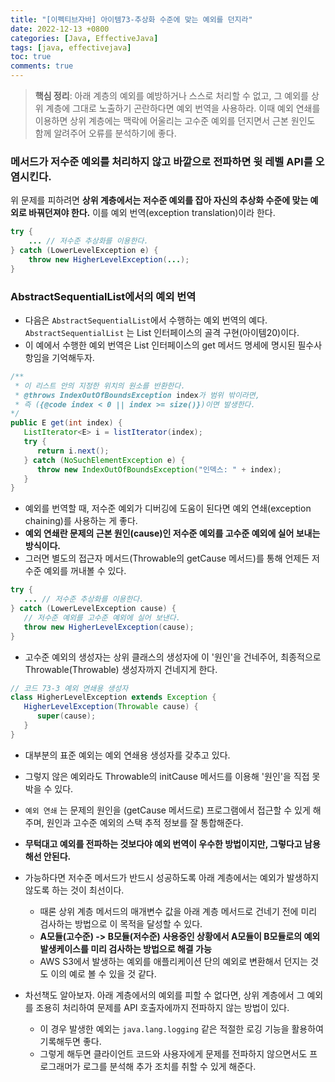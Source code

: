 ```yaml
---
title: "[이펙티브자바] 아이템73-추상화 수준에 맞는 예외를 던지라"
date: 2022-12-13 +0800
categories: [Java, EffectiveJava]
tags: [java, effectivejava]
toc: true
comments: true
---
```


> **핵심 정리**: 아래 계층의 예외를 예방하거나 스스로 처리할 수 없고, 그 예외를 상위 계층에 그대로 노출하기 곤란하다면 예외 번역을 사용하라. 이때 예외 연쇄를 이용하면 상위 계층에는 맥락에 어울리는 고수준 예외를 던지면서 근본 원인도 함께 알려주어 오류를 분석하기에 좋다.

### 메서드가 저수준 예외를 처리하지 않고 바깥으로 전파하면 윗 레벨 API를 오염시킨다.

위 문제를 피하려면 <b>상위 계층에서는 저수준 예외를 잡아 자신의 추상화 수준에 맞는 예외로 바꿔던져야 한다.</b> 이를 예외 번역(exception translation)이라 한다.

```java
try {
    ... // 저수준 추상화를 이용한다.
} catch (LowerLevelException e) {
    throw new HigherLevelException(...);
}
```

### AbstractSequentialList에서의 예외 번역

- 다음은 `AbstractSequentialList`에서 수행하는 예외 번역의 예다. `AbstractSequentialList` 는 List 인터페이스의 골격 구현(아이템20)이다.
- 이 예에서 수행한 예외 번역은 List<E> 인터페이스의 get 메서드 명세에 명시된 필수사항임을 기억해두자.

```java
/**
 * 이 리스트 안의 지정한 위치의 원소를 반환한다.
 * @throws IndexOutOfBoundsException index가 범위 밖이라면,
 * 즉 ({@code index < 0 || index >= size()})이면 발생한다.
*/
public E get(int index) {
   ListIterator<E> i = listIterator(index);
   try {
      return i.next();
   } catch (NoSuchElementException e) {
      throw new IndexOutOfBoundsException("인덱스: " + index);
   }
}
```

- 예외를 번역할 때, 저수준 예외가 디버깅에 도움이 된다면 예외 연쇄(exception chaining)를 사용하는 게 좋다. 
- <b>예외 연쇄란 문제의 근본 원인(cause)인 저수준 예외를 고수준 예외에 실어 보내는 방식이다.</b>
- 그러면 별도의 접근자 메서드(Throwable의 getCause 메서드)를 통해 언제든 저수준 예외를 꺼내볼 수 있다. 

```java
try {
   ... // 저수준 추상화를 이용한다.
} catch (LowerLevelException cause) {
   // 저수준 예외를 고수준 예외에 실어 보낸다.
   throw new HigherLevelException(cause);
}
```

- 고수준 예외의 생성자는 상위 클래스의 생성자에 이 '원인'을 건네주어, 최종적으로 Throwable(Throwable) 생성자까지 건네지게 한다.

```java
// 코드 73-3 예외 연쇄용 생성자
class HigherLevelException extends Exception {
   HigherLevelException(Throwable cause) {
      super(cause);
   }
}
```

- 대부분의 표준 예외는 예외 연쇄용 생성자를 갖추고 있다.
- 그렇지 않은 예외라도 Throwable의 initCause 메서드를 이용해 '원인'을 직접 못박을 수 있다.
- `예외 연쇄` 는 문제의 원인을 (getCause 메서드로) 프로그램에서 접근할 수 있게 해주며, 원인과 고수준 예외의 스택 추적 정보를 잘 통합해준다.

- <b>무턱대고 예외를 전파하는 것보다야 예외 번역이 우수한 방법이지만, 그렇다고 남용해선 안된다.</b>
- 가능하다면 저수준 메서드가 반드시 성공하도록 아래 계층에서는 예외가 발생하지 않도록 하는 것이 최선이다.
  - 때론 상위 계층 메서드의 매개변수 값을 아래 계층 메서드로 건네기 전에 미리 검사하는 방법으로 이 목적을 달성할 수 있다.
  - <b>A모듈(고수준) -> B모듈(저수준) 사용중인 상황에서 A모듈이 B모듈로의 예외 발생케이스를 미리 검사하는 방법으로 해결 가능</b>
  - AWS S3에서 발생하는 예외를 애플리케이션 단의 예외로 변환해서 던지는 것도 이의 예로 볼 수 있을 것 같다.
- 차선책도 알아보자. 아래 계층에서의 예외를 피할 수 없다면, 상위 계층에서 그 예외를 조용히 처리하여 문제를 API 호출자에까지 전파하지 않는 방법이 있다.
  - 이 경우 발생한 예외는 `java.lang.logging` 같은 적절한 로깅 기능을 활용하여 기록해두면 좋다.
  - 그렇게 해두면 클라이언트 코드와 사용자에게 문제를 전파하지 않으면서도 프로그래머가 로그를 분석해 추가 조치를 취할 수 있게 해준다.

